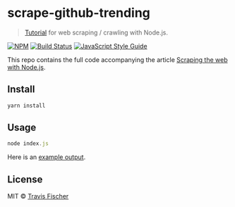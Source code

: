 # scrape-github-trending

> [Tutorial](https://hackernoon.com/scraping-the-web-with-node-js-f7da67d2f734) for web scraping / crawling with Node.js.

[![NPM](https://img.shields.io/npm/v/scrape-github-trending.svg)](https://www.npmjs.com/package/scrape-github-trending) [![Build Status](https://travis-ci.com/transitive-bullshit/scrape-github-trending.svg?branch=master)](https://travis-ci.com/transitive-bullshit/scrape-github-trending) [![JavaScript Style Guide](https://img.shields.io/badge/code_style-standard-brightgreen.svg)](https://standardjs.com)

This repo contains the full code accompanying the article [Scraping the web with Node.js](https://blog.transitivebullsh.it/scraping-the-web-with-node-js).

## Install

```bash
yarn install
```

## Usage

```js
node index.js
```

Here is an [example output](./example-output.json).

## License

MIT © [Travis Fischer](https://transitivebullsh.it)
